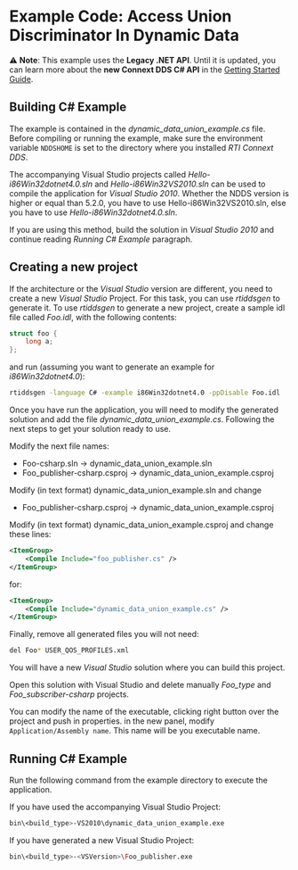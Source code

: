 # Example Code: Access Union Discriminator In Dynamic Data

:warning: **Note**: This example uses the **Legacy .NET API**. Until it is
updated, you can learn more about the **new Connext DDS C# API** in the
[Getting Started Guide](https://community.rti.com/static/documentation/connext-dds/6.1.1/doc/manuals/connext_dds_professional/getting_started_guide/index.html).

## Building C# Example

The example is contained in the *dynamic_data_union_example.cs* file. Before
compiling or running the example, make sure the environment variable `NDDSHOME`
is set to the directory where you installed *RTI Connext DDS*.

The accompanying Visual Studio projects called *Hello-i86Win32dotnet4.0.sln* and
*Hello-i86Win32VS2010.sln* can be used to compile the application for *Visual
Studio 2010*. Whether the NDDS version is higher or equal than 5.2.0, you have
to use Hello-i86Win32VS2010.sln, else you have to use
*Hello-i86Win32dotnet4.0.sln*.

If you are using this method, build the solution in *Visual Studio 2010* and
continue reading *Running C# Example* paragraph.

## Creating a new project

If the architecture or the *Visual Studio* version are different, you need to
create a new *Visual Studio* Project. For this task, you can use *rtiddsgen* to
generate it. To use *rtiddsgen* to generate a new project, create a sample idl
file called *Foo.idl*, with the following contents:

```c
struct foo {
    long a;
};
```

and run (assuming you want to generate an example for *i86Win32dotnet4.0*):

```sh
rtiddsgen -language C# -example i86Win32dotnet4.0 -ppDisable Foo.idl
```

Once you have run the application, you will need to modify the generated
solution and add the file *dynamic_data_union_example.cs*. Following the next
steps to get your solution ready to use.

Modify the next file names:

- Foo-csharp.sln -> dynamic_data_union_example.sln
- Foo_publisher-csharp.csproj -> dynamic_data_union_example.csproj

Modify (in text format) dynamic_data_union_example.sln and change

- Foo_publisher-csharp.csproj -> dynamic_data_union_example.csproj

Modify (in text format) dynamic_data_union_example.csproj and change these
lines:

```xml
<ItemGroup>
    <Compile Include="foo_publisher.cs" />
</ItemGroup>
```

for:

```xml
<ItemGroup>
    <Compile Include="dynamic_data_union_example.cs" />
</ItemGroup>
```

Finally, remove all generated files you will not need:

```sh
del Foo* USER_QOS_PROFILES.xml
```

You will have a new *Visual Studio* solution where you can build this project.

Open this solution with Visual Studio and delete manually *Foo_type* and
*Foo_subscriber-csharp* projects.

You can modify the name of the executable, clicking right button over the
project and push in properties. in the new panel, modify `Application/Assembly
name`. This name will be you executable name.

## Running C# Example

Run the following command from the example directory to execute the application.

If you have used the accompanying Visual Studio Project:

```sh
bin\<build_type>-VS2010\dynamic_data_union_example.exe
```

If you have generated a new Visual Studio Project:

```sh
bin\<build_type>-<VSVersion>\Foo_publisher.exe
```
